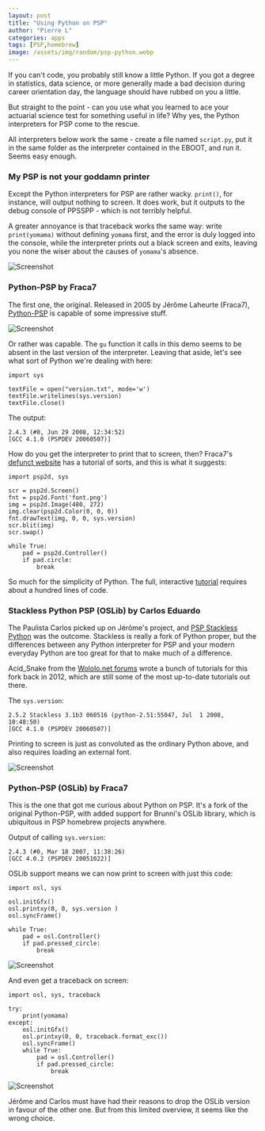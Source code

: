 ```yaml
---
layout: post
title: "Using Python on PSP"
author: "Pierre L"
categories: apps
tags: [PSP,homebrew]
image: /assets/img/random/psp-python.webp
---
```


If you can't code, you probably still know a little Python. If you got a degree in statistics, data science, or more generally made a bad decision during career orientation day, the language should have rubbed on you a little. 

But straight to the point - can you use what you learned to ace your actuarial science test for something useful in life? Why yes, the Python interpreters for PSP come to the rescue.

All interpreters below work the same - create a file named `script.py`, put it in the same folder as the interpreter contained in the EBOOT, and run it. Seems easy enough.

### My PSP is not your goddamn printer

Except the Python interpreters for PSP are rather wacky. `print()`, for instance, will output nothing to screen. It does work, but it outputs to the debug console of PPSSPP - which is not terribly helpful. 

A greater annoyance is that traceback works the same way: write `print(yomama)` without defining `yomama` first, and the error is duly logged into the console, while the interpreter prints out a black screen and exits, leaving you none the wiser about the causes of `yomama`'s absence. 

![Screenshot](https://github.com/PSP-Archive/PSP-Archive.github.io/raw/gh-pages/assets/img/random/emu-debugconsole.webp)

### Python-PSP by Fraca7

The first one, the original. Released in 2005 by Jérôme Laheurte (Fraca7), [Python-PSP](https://archive.org/details/pythonpsp.7z) is capable of some impressive stuff. 

![Screenshot](https://github.com/PSP-Archive/PSP-Archive.github.io/raw/gh-pages/assets/img/snaps/python-graph-demo.webp)

Or rather was capable. The `gu` function it calls in this demo seems to be absent in the last version of the interpreter. Leaving that aside, let's see what sort of Python we're dealing with here:

```
import sys

textFile = open("version.txt", mode='w')
textFile.writelines(sys.version)
textFile.close()
```

The output:

```
2.4.3 (#0, Jun 29 2008, 12:34:52) 
[GCC 4.1.0 (PSPDEV 20060507)]
```

How do you get the interpreter to print that to screen, then? Fraca7's [defunct website](https://web.archive.org/web/20080512073608/http://python-psp.net/trac) has a tutorial of sorts, and this is what it suggests:

```
import psp2d, sys

scr = psp2d.Screen()
fnt = psp2d.Font('font.png')
img = psp2d.Image(480, 272)
img.clear(psp2d.Color(0, 0, 0))
fnt.drawText(img, 0, 0, sys.version)
scr.blit(img)
scr.swap()

while True:
    pad = psp2d.Controller()
    if pad.circle:
        break
```

So much for the simplicity of Python. The full, interactive [tutorial](https://archive.org/details/pythonpsp-tutorial) requires about a hundred lines of code.

### Stackless Python PSP (OSLib) by Carlos Eduardo

The Paulista Carlos picked up on Jérôme's project, and [PSP Stackless Python](https://archive.org/details/pspstacklesspython.7z) was the outcome. Stackless is really a fork of Python proper, but the differences between any Python interpreter for PSP and your modern everyday Python are too great for that to make much of a difference. 

Acid_Snake from the [Wololo.net forums](https://wololo.net/talk/viewtopic.php?f=5&t=13112&sid=fb5dcf9b13d13e98e027988741b1b5ee) wrote a bunch of tutorials for this fork back in 2012, which are still some of the most up-to-date tutorials out there.

The `sys.version`:

```
2.5.2 Stackless 3.1b3 060516 (python-2.51:55047, Jul  1 2008, 10:48:50) 
[GCC 4.1.0 (PSPDEV 20060507)]
```

Printing to screen is just as convoluted as the ordinary Python above, and also requires loading an external font.

![Screenshot](https://github.com/PSP-Archive/PSP-Archive.github.io/raw/gh-pages/assets/img/snaps/stackless-ver.webp)

### Python-PSP (OSLib) by Fraca7

This is the one that got me curious about Python on PSP. It's a fork of the original Python-PSP, with added support for Brunni's OSLib library, which is ubiquitous in PSP homebrew projects anywhere.

Output of calling `sys.version`:

```
2.4.3 (#0, Mar 18 2007, 11:38:26) 
[GCC 4.0.2 (PSPDEV 20051022)]
```

OSLib support means we can now print to screen with just this code:

```
import osl, sys

osl.initGfx()
osl.printxy(0, 0, sys.version )
osl.syncFrame()

while True:
    pad = osl.Controller()
    if pad.pressed_circle:
        break
```

![Screenshot](https://github.com/PSP-Archive/PSP-Archive.github.io/raw/gh-pages/assets/img/snaps/python-oslib-01.webp)

And even get a traceback on screen:

```
import osl, sys, traceback

try:
    print(yomama)
except:
    osl.initGfx()
    osl.printxy(0, 0, traceback.format_exc())
    osl.syncFrame()
    while True:
        pad = osl.Controller()
        if pad.pressed_circle:
            break
```

![Screenshot](https://github.com/PSP-Archive/PSP-Archive.github.io/raw/gh-pages/assets/img/snaps/python-oslib-02.webp)

Jérôme and Carlos must have had their reasons to drop the OSLib version in favour of the other one. But from this limited overview, it seems like the wrong choice.
